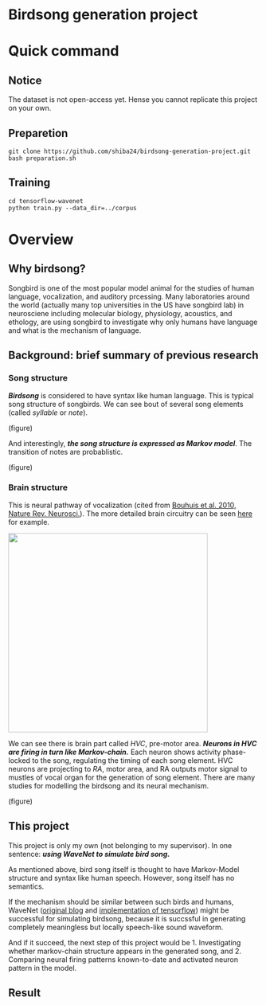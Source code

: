 Birdsong generation project
====


# Quick command 

## Notice

The dataset is not open-access yet. Hense you cannot replicate this project on your own.


## Preparetion

```
git clone https://github.com/shiba24/birdsong-generation-project.git
bash preparation.sh
```

## Training 

```
cd tensorflow-wavenet 
python train.py --data_dir=../corpus
```


# Overview

## Why birdsong?

Songbird is one of the most popular model animal for the studies of human language, vocalization, and auditory prcessing. Many laboratories around the world (actually many top universities in the US have songbird lab) in neurosciene including molecular biology, physiology, acoustics, and ethology, are using songbird to investigate why only humans have language and what is the mechanism of language.


## Background: brief summary of previous research

### Song structure

***Birdsong*** is considered to have syntax like human language. This is typical song structure of songbirds. We can see bout of several song elements (called _syllable_ or _note_).

(figure)

And interestingly, ***the song structure is expressed as Markov model***. The transition of notes are probablistic.

(figure)


### Brain structure

This is neural pathway of vocalization (cited from [Bouhuis et al. 2010, Nature Rev. Neurosci.](http://www.nature.com/nrn/journal/v11/n11/execsumm/nrn2931.html)). The more detailed brain circuitry can be seen [here](http://web.williams.edu/Biology/Faculty_Staff/hwilliams/Finches/circuits.html) for example. 

<img src="https://github.com/shiba24/birdsong-generation-project/blob/master/images/bolhuis_2010_fig1.png" width="400px">

We can see there is brain part called _HVC_, pre-motor area. ***Neurons in HVC are firing in turn like Markov-chain.*** Each neuron shows activity phase-locked to the song, regulating the timing of each song element. HVC neurons are projecting to _RA_, motor area, and RA outputs motor signal to mustles of vocal organ for the generation of song element. There are many studies for modelling the birdsong and its neural mechanism.

(figure)


## This project

This project is only my own (not belonging to my supervisor). In one sentence: ***using WaveNet to simulate bird song.***

As mentioned above, bird song itself is thought to have Markov-Model structure and syntax like human speech. However, song itself has no semantics.

If the mechanism should be similar between such birds and humans, WaveNet ([original blog](https://deepmind.com/blog/wavenet-generative-model-raw-audio/) and [implementation of tensorflow](https://github.com/ibab/tensorflow-wavenet)) might be successful for simulating birdsong, because it is succssful in generating completely meaningless but locally speech-like sound waveform.

And if it succeed, the next step of this project would be 1. Investigating whether markov-chain structure appears in the generated song, and 2. Comparing neural firing patterns known-to-date and activated neuron pattern in the model.


## Result











